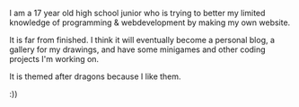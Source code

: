 I am a 17 year old high school junior who is trying to better my limited knowledge of programming & webdevelopment by making my own website.

It is far from finished. I think it will eventually become a personal blog, a gallery for my drawings, and have some minigames and other coding projects I'm working on.

It is themed after dragons because I like them.

:))
